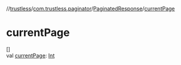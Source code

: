 //[trustless](../../../index.md)/[com.trustless.paginator](../index.md)/[PaginatedResponse](index.md)/[currentPage](current-page.md)

# currentPage

[]\
val [currentPage](current-page.md): [Int](https://kotlinlang.org/api/latest/jvm/stdlib/kotlin/-int/index.html)
